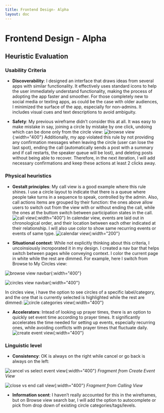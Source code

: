 ```yaml
---
title: Frontend Design- Alpha
layout: doc
---
```

# Frontend Design - Alpha

## Heuristic Evaluation

### Usability Criteria
- **Discoverability**: 
I designed an interface that draws ideas from several apps with similar functionality. It effectively uses standard icons to help the user immediately understand functionality, making the process of adopting the app faster and smoother. For those completely new to social media or texting apps, as could be the case with older audiences, I minimized the surface of the app, especially for non-admins. It includes visual cues and text descriptions to avoid ambiguity. 

- **Safety**: 
My previous wireframe didn’t consider this at all. It was easy to make mistake in say, joining a circle by mistake by one click, undoing which can be done only from the circle view:
![browse view](./images/browse_view.png){:width="400"}
Additionally, my app violated this rule by not providing any confirmation messages when leaving the circle (user can lose the last spot), ending the call (automatically sends a post with a summary and if call restarts, the speaker queue will be lost), and deleting posts without being able to recover. Therefore, in the next iteration,  I will add necessary confirmations and keep these actions at least 2 clicks away.

### Physical heuristics
- **Gestalt principles**: My call view is a good example where this rule shines. I use a circle layout to indicate that there is a queue where people take turns in a sequence to speak, controlled by the admin. Also, call actions items are grouped by their function: the ones above allow users to switch out from the view with or without ending the call, while the ones at the buttom switch between participation states in the call.
![call view](./images/nextspeaker_view.png){:width="400"}
In calendar view, events are laid out in chronological order, and their location between each other indicated at their relationship. I will also use color to show same recurring events or events of same type.
![calendar view](./images/calendar_view.png){:width="200"}

- **Situational context**: While not explicitly thinking about this criteria, I uncoinsiously incroporated it in my design. I created a nav bar that helps switch between pages while conveying context. I color the current page in white while the rest are dimmed. For example, here I switch from Browse to My Circles view:

![browse view navbar](./images/navbar_browse.png){:width="400"}

![circles view navbar](./images/navbar_mycircles.png){:width="400"}

In circles view, i have the option to see circles of a specific label/category, and the one that is currently selected is highlighted while the rest are dimmed: 
![circle categories view](./images/circlecategories_view.png){:width="400"}

- **Accelerators**:
Intead of looking up prayer times, there is an option to quickly set event time according to prayer times. It significantly accelerates the time needed for setting up events, especially recurring ones, while avoiding conflicts with prayer times that fluctuate daily.
![create event view](./images/createevent_view.png){:width="400"}

### Linguistic level
- **Consistency**: 
OK is always on the right while cancel or go back is always on the left:

![cancel vs select event view](./images/select_cancel.png){:width="400"} 
*Fragment from Create Event View*

![close vs end call view](./images/close_end.png){:width="400"} 
*Fragment from Calling View*

- **Information scent**:
I haven’t really accounted for this in the wireframes, but on Browse view search bar, I will add the option to autocomplete or pick from drop down of existing circle categories/tags/levels.